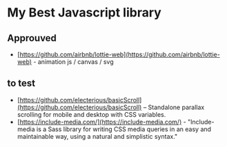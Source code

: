# My Best Javascript library

## Approuved
- [https://github.com/airbnb/lottie-web](https://github.com/airbnb/lottie-web) - animation js / canvas / svg
## to test
- [https://github.com/electerious/basicScroll](https://github.com/electerious/basicScroll) – Standalone parallax scrolling for mobile and desktop with CSS variables.
- [https://include-media.com/](https://include-media.com/) - "Include-media is a Sass library for writing CSS media queries in an easy and maintainable way, using a natural and simplistic syntax." 
